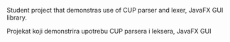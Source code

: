 Student project that demonstras use of CUP parser and lexer, JavaFX GUI library.

Projekat koji demonstrira upotrebu CUP parsera i leksera, JavaFX GUI